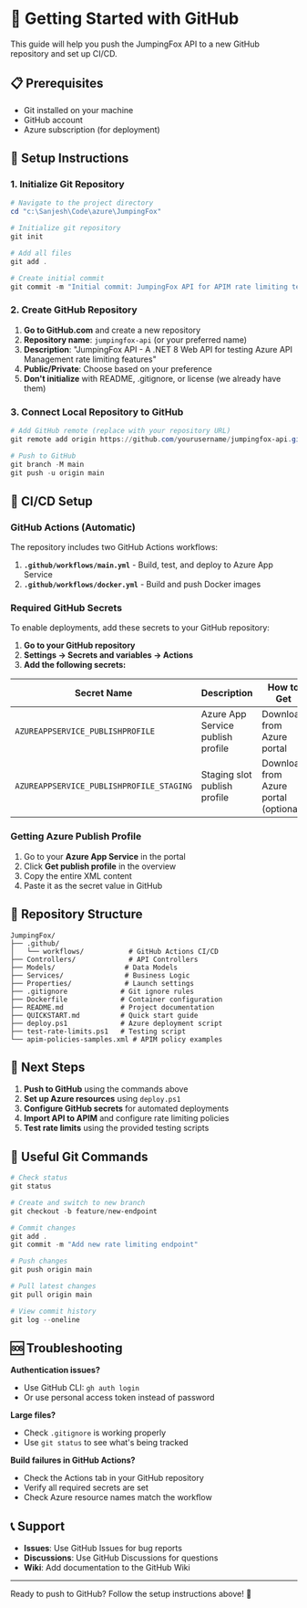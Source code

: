 # 🚀 Getting Started with GitHub

This guide will help you push the JumpingFox API to a new GitHub repository and set up CI/CD.

## 📋 Prerequisites

- Git installed on your machine
- GitHub account
- Azure subscription (for deployment)

## 🔧 Setup Instructions

### 1. Initialize Git Repository

```powershell
# Navigate to the project directory
cd "c:\Sanjesh\Code\azure\JumpingFox"

# Initialize git repository
git init

# Add all files
git add .

# Create initial commit
git commit -m "Initial commit: JumpingFox API for APIM rate limiting testing"
```

### 2. Create GitHub Repository

1. **Go to GitHub.com** and create a new repository
2. **Repository name**: `jumpingfox-api` (or your preferred name)
3. **Description**: "JumpingFox API - A .NET 8 Web API for testing Azure API Management rate limiting features"
4. **Public/Private**: Choose based on your preference
5. **Don't initialize** with README, .gitignore, or license (we already have them)

### 3. Connect Local Repository to GitHub

```powershell
# Add GitHub remote (replace with your repository URL)
git remote add origin https://github.com/yourusername/jumpingfox-api.git

# Push to GitHub
git branch -M main
git push -u origin main
```

## 🔄 CI/CD Setup

### GitHub Actions (Automatic)

The repository includes two GitHub Actions workflows:

1. **`.github/workflows/main.yml`** - Build, test, and deploy to Azure App Service
2. **`.github/workflows/docker.yml`** - Build and push Docker images

### Required GitHub Secrets

To enable deployments, add these secrets to your GitHub repository:

1. **Go to your GitHub repository**
2. **Settings → Secrets and variables → Actions**
3. **Add the following secrets:**

| Secret Name | Description | How to Get |
|-------------|-------------|------------|
| `AZUREAPPSERVICE_PUBLISHPROFILE` | Azure App Service publish profile | Download from Azure portal |
| `AZUREAPPSERVICE_PUBLISHPROFILE_STAGING` | Staging slot publish profile | Download from Azure portal (optional) |

### Getting Azure Publish Profile

1. Go to your **Azure App Service** in the portal
2. Click **Get publish profile** in the overview
3. Copy the entire XML content
4. Paste it as the secret value in GitHub

## 📁 Repository Structure

```
JumpingFox/
├── .github/
│   └── workflows/           # GitHub Actions CI/CD
├── Controllers/             # API Controllers
├── Models/                 # Data Models
├── Services/               # Business Logic
├── Properties/             # Launch settings
├── .gitignore             # Git ignore rules
├── Dockerfile             # Container configuration
├── README.md              # Project documentation
├── QUICKSTART.md          # Quick start guide
├── deploy.ps1             # Azure deployment script
├── test-rate-limits.ps1   # Testing script
└── apim-policies-samples.xml # APIM policy examples
```

## 🌟 Next Steps

1. **Push to GitHub** using the commands above
2. **Set up Azure resources** using `deploy.ps1`
3. **Configure GitHub secrets** for automated deployments
4. **Import API to APIM** and configure rate limiting policies
5. **Test rate limits** using the provided testing scripts

## 🔗 Useful Git Commands

```powershell
# Check status
git status

# Create and switch to new branch
git checkout -b feature/new-endpoint

# Commit changes
git add .
git commit -m "Add new rate limiting endpoint"

# Push changes
git push origin main

# Pull latest changes
git pull origin main

# View commit history
git log --oneline
```

## 🆘 Troubleshooting

**Authentication issues?**
- Use GitHub CLI: `gh auth login`
- Or use personal access token instead of password

**Large files?**
- Check `.gitignore` is working properly
- Use `git status` to see what's being tracked

**Build failures in GitHub Actions?**
- Check the Actions tab in your GitHub repository
- Verify all required secrets are set
- Check Azure resource names match the workflow

## 📞 Support

- **Issues**: Use GitHub Issues for bug reports
- **Discussions**: Use GitHub Discussions for questions
- **Wiki**: Add documentation to the GitHub Wiki

---

Ready to push to GitHub? Follow the setup instructions above! 🚀
